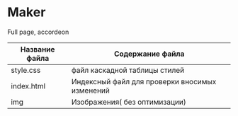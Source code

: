 # Maker
Full page, accordeon

Название файла  | Содержание файла
----------------|----------------------
style.css       | файл каскадной таблицы стилей
index.html      | Индексный файл для проверки вносимых изменений
img             | Изображения( без оптимизации)
